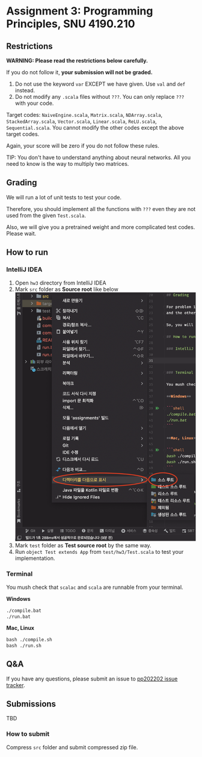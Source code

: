 # Assignment 3: Programming Principles, SNU 4190.210

## Restrictions

**WARNING: Please read the restrictions below carefully.** 

If you do not follow it, **your submission will not be graded.**

1. Do not use the keyword `var` EXCEPT we have given. Use `val` and `def` instead.
2. Do not modify any `.scala` files without `???`. You can only replace `???` with your code.

Target codes: `NaiveEngine.scala`, `Matrix.scala`, `NDArray.scala`, `StackedArray.scala`, `Vector.scala`,
`Linear.scala`, `ReLU.scala`, `Sequential.scala`.
You cannot modify the other codes except the above target codes.

Again, your score will be zero if you do not follow these rules.

TIP: You don't have to understand anything about neural networks.
All you need to know is the way to multiply two matrices.

## Grading 

We will run a lot of unit tests to test your code. 

Therefore, you should implement all the functions with `???` even they are not used from the given `Test.scala`.

Also, we will give you a pretrained weight and more complicated test codes. Please wait.

## How to run

### IntelliJ IDEA

1. Open `hw3` directory from IntelliJ IDEA
2. Mark `src` folder as **Source root** like below
![how_to_run.png](how_to_run.png)
3. Mark `test` folder as **Test source root** by the same way.
4. Run `object Test extends App` from `test/hw3/Test.scala` to test your implementation.

### Terminal

You mush check that `scalac` and `scala` are runnable from your terminal.

**Windows**

```shell
./compile.bat
./run.bat
```

**Mac, Linux**

```shell
bash ./compile.sh
bash ./run.sh
```

## Q&A

If you have any questions, please submit an issue to [pp202202 issue tracker](https://github.com/snu-sf-class/pp202202/issues).

## Submissions

TBD

### How to submit

Compress `src` folder and submit compressed zip file.






